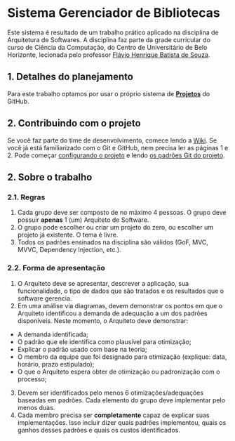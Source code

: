 # Sistema Gerenciador de Bibliotecas
Este sistema é resultado de um trabalho prático aplicado na disciplina de Arquitetura de Softwares. A disciplina faz parte da grade curricular do curso de Ciência da Computação, do Centro de Universitário de Belo Horizonte, lecionada pelo professor [Flávio Henrique Batista de Souza](http://lattes.cnpq.br/4111795897515753).

## 1. Detalhes do planejamento
Para este trabalho optamos por usar o próprio sistema de [**Projetos**](https://github.com/stanley-java-projects/sistema-gerenciador-bibliotecas/projects/1) do GitHub.

## 2. Contribuindo com o projeto
Se você faz parte do time de desenvolvimento, comece lendo a [Wiki](https://github.com/stanley-java-projects/sistema-gerenciador-bibliotecas/wiki). Se você já está familiarizado com o Git e GitHub, nem precisa ler as páginas 1 e 2. Pode começar [configurando o projeto](https://github.com/stanley-java-projects/sistema-gerenciador-bibliotecas/wiki/5.-Configurando-o-projeto-na-m%C3%A1quina-local) e lendo [os padrões Git do projeto](https://github.com/stanley-java-projects/sistema-gerenciador-bibliotecas/wiki/3.-Normas-de-uso-do-Git).

## 2. Sobre o trabalho
### 2.1. Regras
1. Cada grupo deve ser composto de no máximo 4 pessoas. O grupo deve possuir **apenas** 1 (um) Arquiteto de Software.
2. O grupo pode escolher ou criar um projeto do zero, ou escolher um projeto já existente. O tema é livre.
3. Todos os padrões ensinados na disciplina são válidos (GoF, MVC, MVVC, Dependency Injection, etc.).

### 2.2. Forma de apresentação
1. O Arquiteto deve se apresentar, descrever a aplicação, sua funcionalidade, o tipo de dados que são tratados e os resultados que o software gerencia.
2. Em uma análise via diagramas, devem demonstrar os pontos em que o Arquiteto identificou a demanda de adequação a um dos padrões disponíveis. Neste momento, o Arquiteto deve demonstrar:
* A demanda identificada;
* O padrão que ele identifica como plausível para otimização;
* Explicar o padrão usado com base na teoria;
* O membro da equipe que foi designado para otimização (explique: data, horário, prazo estipulado);
* O que o Arquiteto espera obter de otimização ou padronização com o processo;
3. Devem ser identificados pelo menos 6 otimizações/adequações baseadas em padrões. Cada elemento do grupo deve implementar pelo menos duas.
4. Cada membro precisa ser **completamente** capaz de explicar suas implementações. Isso incluir dizer quais padrões implementou, quais os ganhos desses padrões e quais os custos identificados.
